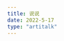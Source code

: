 ```yaml
---
title: 说说
date: 2022-5-17
type: "artitalk"
---
```


<!-- 存放说说的容器 -->

<div id="artitalk_main"></div>
<script>
new Artitalk({
    appId: 'CVLwrCkInSwVzAk7dg8PKGrD-MdYXbMMI', // Your LeanCloud appId
    appKey: 'rVMF9CErbxRU7B85ezFQoEGj' // Your LeanCloud appKey
})
</script>
